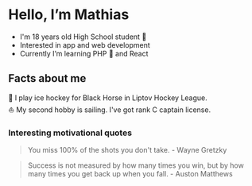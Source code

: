 # Hello, I’m Mathias
- I'm 18 years old High School student 🏫
- Interested in app and web development
- Currently I’m learning PHP 🐘 and React

## Facts about me
🏒 I play ice hockey for Black Horse in Liptov Hockey League. <br>
⛵ My second hobby is sailing. I've got rank C captain license.

### Interesting motivational quotes
> You miss 100% of the shots you don't take. - Wayne Gretzky

> Success is not measured by how many times you win, but by how many times you get back up when you fall. - Auston Matthews
